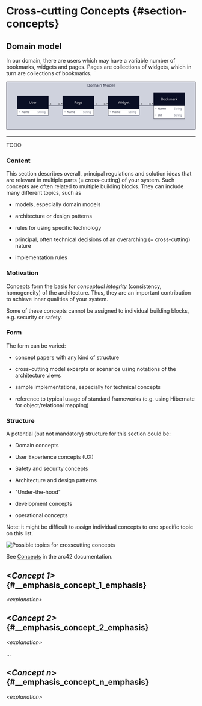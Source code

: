 # Cross-cutting Concepts {#section-concepts}

## Domain model

In our domain, there are users which may have a variable number of bookmarks, widgets and pages. Pages are collections of widgets, which in turn are collections of bookmarks.

<div>
    <img src="./diagrams/domain.svg"></img>
</div>

---

TODO

### Content

This section describes overall, principal regulations and solution ideas
that are relevant in multiple parts (= cross-cutting) of your system.
Such concepts are often related to multiple building blocks. They can
include many different topics, such as

- models, especially domain models

- architecture or design patterns

- rules for using specific technology

- principal, often technical decisions of an overarching (=
  cross-cutting) nature

- implementation rules

### Motivation

Concepts form the basis for _conceptual integrity_ (consistency,
homogeneity) of the architecture. Thus, they are an important
contribution to achieve inner qualities of your system.

Some of these concepts cannot be assigned to individual building blocks,
e.g. security or safety.

### Form

The form can be varied:

- concept papers with any kind of structure

- cross-cutting model excerpts or scenarios using notations of the
  architecture views

- sample implementations, especially for technical concepts

- reference to typical usage of standard frameworks (e.g. using
  Hibernate for object/relational mapping)

### Structure

A potential (but not mandatory) structure for this section could be:

- Domain concepts

- User Experience concepts (UX)

- Safety and security concepts

- Architecture and design patterns

- \"Under-the-hood\"

- development concepts

- operational concepts

Note: it might be difficult to assign individual concepts to one
specific topic on this list.

![Possible topics for crosscutting
concepts](images/08-Crosscutting-Concepts-Structure-EN.png)

See [Concepts](https://docs.arc42.org/section-8/) in the arc42
documentation.

## _\<Concept 1>_ {#\_\_emphasis_concept_1_emphasis}

_\<explanation>_

## _\<Concept 2>_ {#\_\_emphasis_concept_2_emphasis}

_\<explanation>_

...

## _\<Concept n>_ {#\_\_emphasis_concept_n_emphasis}

_\<explanation>_
